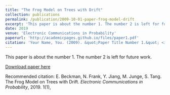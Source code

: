 ```yaml
---
title: "The Frog Model on Trees with Drift"
collection: publications
permalink: /publication/2009-10-01-paper-frog-model-drift
excerpt: 'This paper is about the number 1. The number 2 is left for future work.'
date: 2019
venue: 'Electronic Communications in Probability'
paperurl: 'http://academicpages.github.io/files/paper1.pdf'
citation: 'Your Name, You. (2009). &quot;Paper Title Number 1.&quot; <i>Journal 1</i>. 1(1).'
---
```

This paper is about the number 1. The number 2 is left for future work.

[Download paper here](http://academicpages.github.io/files/paper1.pdf)

Recommended citation: E. Beckman, N. Frank, Y. Jiang, M. Junge, S. Tang. The Frog Model on Trees with Drift. <i>Electronic Communications in Probability</i>, 2019. 1(1), 
